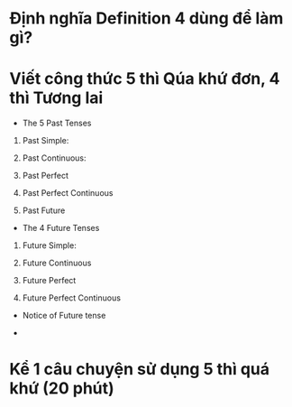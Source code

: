 # Định nghĩa Definition 4 dùng để làm gì?

# Viết công thức 5 thì Qúa khứ đơn, 4 thì Tương lai
+ The 5 Past Tenses
1. Past Simple: 

2. Past Continuous:

3. Past Perfect

4. Past Perfect Continuous

5. Past Future

+ The 4 Future Tenses
1. Future Simple:

2. Future Continuous

3. Future Perfect

4. Future Perfect Continuous

* Notice of Future tense
- 
 


# Kể 1 câu chuyện sử dụng 5 thì quá khứ (20 phút)